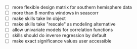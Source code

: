 - [ ] more flexible design matrix for southern hemisphere data
- [ ] more than 8 months windows in seascorr
- [ ] make skills take lm object
- [ ] make skills take "rescale" as modeling alternative
- [ ] allow univariate models for correlation functions
- [ ] skills should do inverse regression by default
- [ ] make exact significance values user accessible

